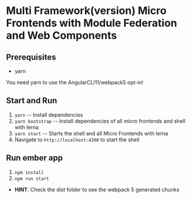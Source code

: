 # Multi Framework(version) Micro Frontends with Module Federation and Web Components

## Prerequisites

- yarn

You need yarn to use the AngularCLI11/webpack5 opt-in!

## Start and Run

1. ``yarn`` -- Install dependencies
2. ``yarn bootstrap`` -- Install dependencies of all micro frontends and shell with lerna
3. ``yarn start`` -- Starts the shell and all Micro Frontends with lerna
4. Navigate to ``http://localhost:4200`` to start the shell

## Run ember app 

1. `npm install` 
2. `npm run start`

- **HINT**: Check the dist folder to see the webpack 5 generated chunks
